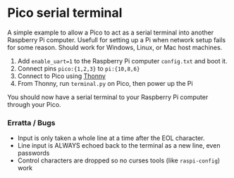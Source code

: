 # Pico serial terminal

A simple example to allow a Pico to act as a serial terminal into another Raspberry Pi computer.
Usefull for setting up a Pi when network setup fails for some reason.
Should work for Windows, Linux, or Mac host machines.

1. Add `enable_uart=1` to the Raspberry Pi computer `config.txt` and boot it.
2. Connect pins `pico:{1,2,3}` to `pi:{10,8,6}`
3. Connect to Pico using [Thonny][thonny]
4. From Thonny, run `terminal.py` on Pico, then power up the Pi

[thonny]: https://thonny.org/

You should now have a serial terminal to your Raspberry Pi computer through your Pico.

### Erratta / Bugs

* Input is only taken a whole line at a time after the EOL character.
* Line input is ALWAYS echoed back to the terminal as a new line, even passwords
* Control characters are dropped so no curses tools (like `raspi-config`) work
